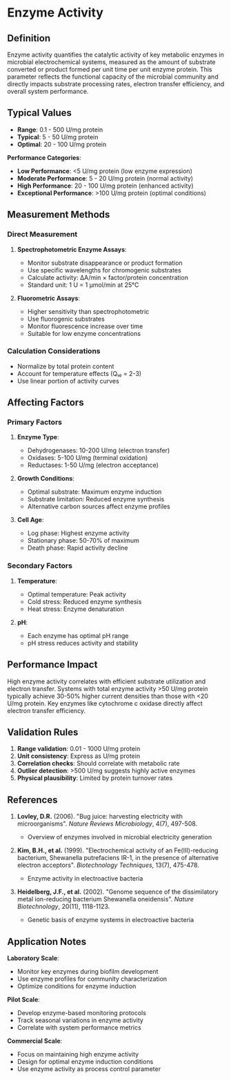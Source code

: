 <!--
Parameter ID: enzyme_activity
Category: biological
Generated: 2025-01-16T10:38:00.000Z
-->

# Enzyme Activity

## Definition

Enzyme activity quantifies the catalytic activity of key metabolic enzymes in
microbial electrochemical systems, measured as the amount of substrate converted
or product formed per unit time per unit enzyme protein. This parameter reflects
the functional capacity of the microbial community and directly impacts
substrate processing rates, electron transfer efficiency, and overall system
performance.

## Typical Values

- **Range**: 0.1 - 500 U/mg protein
- **Typical**: 5 - 50 U/mg protein
- **Optimal**: 20 - 100 U/mg protein

**Performance Categories**:

- **Low Performance**: <5 U/mg protein (low enzyme expression)
- **Moderate Performance**: 5 - 20 U/mg protein (normal activity)
- **High Performance**: 20 - 100 U/mg protein (enhanced activity)
- **Exceptional Performance**: >100 U/mg protein (optimal conditions)

## Measurement Methods

### Direct Measurement

1. **Spectrophotometric Enzyme Assays**:
   - Monitor substrate disappearance or product formation
   - Use specific wavelengths for chromogenic substrates
   - Calculate activity: ΔA/min × factor/protein concentration
   - Standard unit: 1 U = 1 μmol/min at 25°C

2. **Fluorometric Assays**:
   - Higher sensitivity than spectrophotometric
   - Use fluorogenic substrates
   - Monitor fluorescence increase over time
   - Suitable for low enzyme concentrations

### Calculation Considerations

- Normalize by total protein content
- Account for temperature effects (Q₁₀ = 2-3)
- Use linear portion of activity curves

## Affecting Factors

### Primary Factors

1. **Enzyme Type**:
   - Dehydrogenases: 10-200 U/mg (electron transfer)
   - Oxidases: 5-100 U/mg (terminal oxidation)
   - Reductases: 1-50 U/mg (electron acceptance)

2. **Growth Conditions**:
   - Optimal substrate: Maximum enzyme induction
   - Substrate limitation: Reduced enzyme synthesis
   - Alternative carbon sources affect enzyme profiles

3. **Cell Age**:
   - Log phase: Highest enzyme activity
   - Stationary phase: 50-70% of maximum
   - Death phase: Rapid activity decline

### Secondary Factors

1. **Temperature**:
   - Optimal temperature: Peak activity
   - Cold stress: Reduced enzyme synthesis
   - Heat stress: Enzyme denaturation

2. **pH**:
   - Each enzyme has optimal pH range
   - pH stress reduces activity and stability

## Performance Impact

High enzyme activity correlates with efficient substrate utilization and
electron transfer. Systems with total enzyme activity >50 U/mg protein typically
achieve 30-50% higher current densities than those with <20 U/mg protein. Key
enzymes like cytochrome c oxidase directly affect electron transfer efficiency.

## Validation Rules

1. **Range validation**: 0.01 - 1000 U/mg protein
2. **Unit consistency**: Express as U/mg protein
3. **Correlation checks**: Should correlate with metabolic rate
4. **Outlier detection**: >500 U/mg suggests highly active enzymes
5. **Physical plausibility**: Limited by protein turnover rates

## References

1. **Lovley, D.R.** (2006). "Bug juice: harvesting electricity with
   microorganisms". _Nature Reviews Microbiology_, 4(7), 497-508.
   - Overview of enzymes involved in microbial electricity generation

2. **Kim, B.H., et al.** (1999). "Electrochemical activity of an
   Fe(III)-reducing bacterium, Shewanella putrefaciens IR-1, in the presence of
   alternative electron acceptors". _Biotechnology Techniques_, 13(7), 475-478.
   - Enzyme activity in electroactive bacteria

3. **Heidelberg, J.F., et al.** (2002). "Genome sequence of the dissimilatory
   metal ion-reducing bacterium Shewanella oneidensis". _Nature Biotechnology_,
   20(11), 1118-1123.
   - Genetic basis of enzyme systems in electroactive bacteria

## Application Notes

**Laboratory Scale**:

- Monitor key enzymes during biofilm development
- Use enzyme profiles for community characterization
- Optimize conditions for enzyme induction

**Pilot Scale**:

- Develop enzyme-based monitoring protocols
- Track seasonal variations in enzyme activity
- Correlate with system performance metrics

**Commercial Scale**:

- Focus on maintaining high enzyme activity
- Design for optimal enzyme induction conditions
- Use enzyme activity as process control parameter
